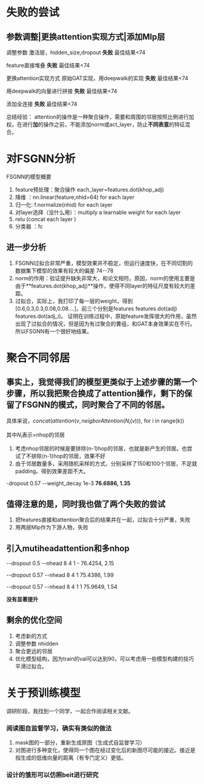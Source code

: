 

# 失败的尝试
## 参数调整|更换attention实现方式|添加Mlp层

调整参数 激活层，hidden_size,dropout **失败** 最佳结果<74

feature直接堆叠 **失败**  最佳结果<74

更换attention实现方式 原始GAT实现，用deepwalk的实现  **失败**  最佳结果<74

用deepwalk的向量进行拼接  **失败**  最佳结果<74

添加全连接  **失败**  最佳结果<74

总结经验： attention的操作是一种聚合操作，需要和周围的邻居按照比例进行加权。在进行**加**的操作之前，不能添加norm或act_layer，防止**不同表意**的特征混合。
# 对FSGNN分析
FSGNN的模型概要

1. feature预处理：聚合操作 each_layer=features.dot(khop_adj)
2. 降维 ：nn.linear(feature,nhid=64) for each layer 
3. 归一化: f.normalize(nhid) for each layer
4. 对layer选择（没什么用）：multiply a learnable weight for each layer
5. relu (concat each layer )
6. 分类器 ：fc

## 进一步分析

1. FSGNN过拟合非常严重，模型效果并不稳定，但运行速度快，在不同切割的数据集下模型的效果有较大的偏差 74--78
2. norm的作用：验证提升缺失非常大，和论文相符。原因，norm的使用主要是由于**features.dot(khop_adj)**操作，使得不同layer的特征尺度有较大的差距。
3. 过拟合，实际上，我打印了每一层的weight，得到[0.6,0.3,0.3,0.08,0.08....]，前三个分别是features features.dot(adj) features.dot(adj_i)。
   证明在训练过程中，原始feature发挥很大的作用，虽然出现了过拟合的情况，但是因为有过聚合的曹组，和GAT本身效果实在不行。所以FSGNN有一个很好地结果。

# 聚合不同邻居
## 事实上，我觉得我们的模型更类似于上述步骤的第一个步骤，所以我把聚合换成了attention操作，剩下的保留了FSGNN的模式，同时聚合了不同的邻居。

具体来说，$concat(attention(v,neigborAttention(N_i(v)))\text{, for i in range(k)})$

其中$N_i$表示=nhop的邻居

1. 考虑nhop邻居的时候是要排除(n-1)hop的邻居，也就是新产生的邻居。也尝试了不排除(n-1)hop的邻居，效果不好
2. 由于邻居数量多，采用随机采样的方式，分别采样了150和100个邻居，不足就padding。得到效果差距不大。

-dropout 0.57 --weight_decay 1e-3        **76.6886, 1.35**

## 值得注意的是，同时我也做了两个失败的尝试
1. 把features直接和attention聚合后的结果并在一起，过拟合十分严重，失败
2. 用两层Mlp作为下游人物，失败

## 引入mutiheadattention和多nhop
--dropout 0.5  --nhead 8 4 1 -   76.4254, 2.15

--dropout 0.57  --nhead 8 4 1   75.4386, 1.99

--dropout 0.57  --nhead 8 4 1 1   75.9649, 1.54

**没有显著提升**

## 剩余的优化空间
1. 考虑新的方式
2. 调整参数 nhidden
3. 聚合更远的邻居
4. 优化模型结构，因为train的val可以达到90，可以考虑用一些模型构建的技巧平滑过拟合。

# 关于预训练模型
调研阶段，我找到一个同学，一起合作阅读相关文献。


### 阅读图自监督学习，确实有类似的做法
1. mask图的一部分，重新生成原图（生成式自监督学习）
2. 对图进行多种变化，使得同一个图在经过变化后的新图尽可能的接近。接近是指生成的低维向量的距离（有专门定义）更低。

### 设计的雏形可以仿照beit进行研究
